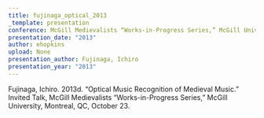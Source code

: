 ```yaml
---
title: fujinaga_optical_2013
_template: presentation
conference: McGill Medievalists “Works-in-Progress Series,” McGill University, Montreal, QC
presentation_date: "2013"
author: ehopkins
upload: None
presentation_author: Fujinaga, Ichiro
presentation_year: "2013"
---
```

Fujinaga, Ichiro. 2013d. “Optical Music Recognition of Medieval Music.” Invited Talk, McGill Medievalists “Works-in-Progress Series,” McGill University, Montreal, QC, October 23.